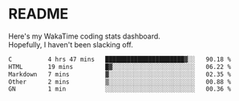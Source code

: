 # README

Here's my WakaTime coding stats dashboard.  
Hopefully, I haven't been slacking off.

<!--START_SECTION:waka-->

```txt
C          4 hrs 47 mins   ██████████████████████▓░░   90.18 %
HTML       19 mins         █▓░░░░░░░░░░░░░░░░░░░░░░░   06.22 %
Markdown   7 mins          ▓░░░░░░░░░░░░░░░░░░░░░░░░   02.35 %
Other      2 mins          ▒░░░░░░░░░░░░░░░░░░░░░░░░   00.88 %
GN         1 min           ░░░░░░░░░░░░░░░░░░░░░░░░░   00.36 %
```

<!--END_SECTION:waka-->